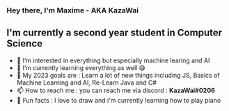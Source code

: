 ### Hey there, I'm Maxime - AKA KazaWai

## I'm currently a second year student in Computer Science
- 👀 I’m interested in everything but especially machine learing and AI
- 🌱 I’m currently learning everything as well 😅
- 🦾 My 2023 goals are : Learn a lot of new things including JS, Basics of Machine Learning and AI, Re-Learn Java and C#
- 📫 How to reach me : you can reach me via discord : **KazaWai#0206**
- 🔶 Fun facts : I love to draw and i'm currently learning how to play piano

<br />
